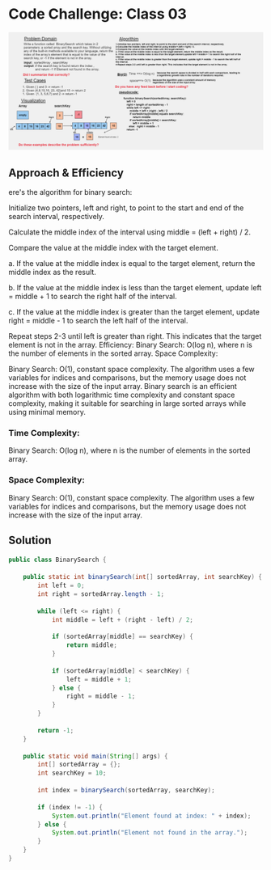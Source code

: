# Code Challenge: Class 03

![BinarySearch.png](BinarySearch.png)


## Approach & Efficiency
ere's the algorithm for binary search:

Initialize two pointers, left and right, to point to the start and end of the search interval, respectively.

Calculate the middle index of the interval using middle = (left + right) / 2.

Compare the value at the middle index with the target element.

a. If the value at the middle index is equal to the target element, return the middle index as the result.

b. If the value at the middle index is less than the target element, update left = middle + 1 to search the right half of the interval.

c. If the value at the middle index is greater than the target element, update right = middle - 1 to search the left half of the interval.

Repeat steps 2-3 until left is greater than right. This indicates that the target element is not in the array.
Efficiency:
Binary Search: O(log n), where n is the number of elements in the sorted array.
Space Complexity:

Binary Search: O(1), constant space complexity. The algorithm uses a few variables for indices and comparisons, but the memory usage does not increase with the size of the input array.
Binary search is an efficient algorithm with both logarithmic time complexity and constant space complexity, making it suitable for searching in large sorted arrays while using minimal memory.

### Time Complexity:
Binary Search: O(log n), where n is the number of elements in the sorted array.
### Space Complexity:
Binary Search: O(1), constant space complexity. The algorithm uses a few variables for indices and comparisons, but the memory usage does not increase with the size of the input array.


## Solution 
``` java 
public class BinarySearch {

    public static int binarySearch(int[] sortedArray, int searchKey) {
        int left = 0;
        int right = sortedArray.length - 1;

        while (left <= right) {
            int middle = left + (right - left) / 2;

            if (sortedArray[middle] == searchKey) {
                return middle;
            }

            if (sortedArray[middle] < searchKey) {
                left = middle + 1;
            } else {
                right = middle - 1;
            }
        }

        return -1;
    }

    public static void main(String[] args) {
        int[] sortedArray = {};
        int searchKey = 10;

        int index = binarySearch(sortedArray, searchKey);

        if (index != -1) {
            System.out.println("Element found at index: " + index);
        } else {
            System.out.println("Element not found in the array.");
        }
    }
}

    
```
